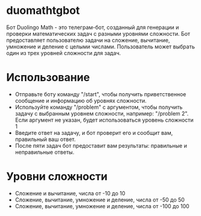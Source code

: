 # duomathtgbot
Бот Duolingo Math - это телеграм-бот, созданный для генерации и проверки математических задач с разными уровнями сложности.
Бот предоставляет пользователю задачи на сложение, вычитание, умножение и деление с целыми числами.
Пользователь может выбрать один из трех уровней сложности для задач.
# Использование
* Отправьте боту команду "/start", чтобы получить приветственное сообщение и информацию об уровнях сложности.
* Используйте команду "/problem" с аргументом, чтобы получить задачу с выбранным уровнем сложности, например: "/problem 2". Если аргумент не указан, будет использоваться уровень сложности 1
* Введите ответ на задачу, и бот проверит его и сообщит вам, правильный ваш ответ.
* После пяти задач бот предоставит вам результаты: правильные и неправильные ответы.
# Уровни сложности
* Сложение и вычитание, числа от -10 до 10
* Сложение, вычитание, умножение и деление, числа от -50 до 50
* Сложение, вычитание, умножение и деление, числа от -100 до 100
